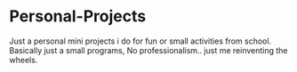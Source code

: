 # Personal-Projects
Just a personal mini projects i do for fun or small activities from school. Basically just a small programs, No professionalism.. just me reinventing the wheels.
